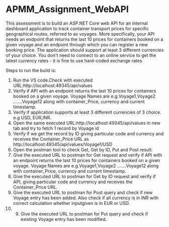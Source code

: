 # APMM_Assignment_WebAPI
This assessment is to build an ASP.NET Core web API for an internal dashboard application to track container transport prices for specific geographical routes, referred to as voyages. More specifically, your API needs an endpoint that returns the last 10 prices for containers booked on a given voyage and an endpoint through which you can register a new booking price. The application should support at least 3 different currencies of your choice. You don't need to connect to an online service to get the latest currency rates - it is fine to use hard-coded exchange rates


Steps to run the build is:
1. Run the VS code.Check with executed URL:http://localhost:49345/api/values
2. Verify if API with an endpoint returns the last 10 prices for containers booked on a given voyage. Voyage Names are e.g.Voyage1,Voyage2 .......Voyage12 along with container_Price, currency and current timestamp.
3. Verify if application supports at least 3 different currencies of 3 choice. e.g USD, EUR,INR. 
4. Open the same executed URL:http://localhost:49345/api/values in new tab and try to fetch 1 record by Voyage id
5. Verify if we get the record by ID giving particular code and currency and receives the Container_Price URL as http://localhost:49345/api/values/Voyage1/USD
6. Open the postman tool to check Get, Get by ID, Put and Post result.
7. Give the executed URL to postman for Get request and verify if API with an endpoint returns the last 10 prices for containers booked on a given voyage. Voyage Names are e.g.Voyage1,Voyage2 .......Voyage12 along with container_Price, currency and current timestamp.
8. Give the executed URL to postman for Get by ID request and verify if API, giving particular code and currency and receives the Container_Price URL.
9. Give the executed URL to postman for Post query and check if new Voyage entry has been added. Also check if all currency is in INR with correct calculation whether inputgiven is in EUR or USD. 
10. 9. Give the executed URL to postman for Put query and check if existing Voyage entry has been modified.
